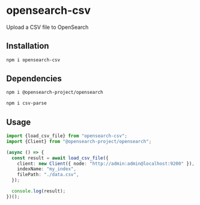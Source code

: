 # opensearch-csv

Upload a CSV file to OpenSearch

## Installation

```sh
npm i opensearch-csv
```
## Dependencies

```sh
npm i @opensearch-project/opensearch

npm i csv-parse
```
## Usage

```ts
import {load_csv_file} from "opensearch-csv";
import {Client} from "@opensearch-project/opensearch";

(async () => {
  const result = await load_csv_file({
    client: new Client({ node: "http://admin:admin@localhost:9200" }),
    indexName: "my_index",
    filePath: "./data.csv",
  });

  console.log(result);
})();
```

